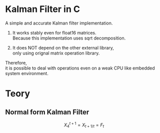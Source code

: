 # Kalman Filter in C

A simple and accurate Kalman filter implementation.  


1. It works stably even for float16 matrices.  
 Because this implementation uses sqrt decomposition.  
  
2. It does NOT depend on the other external library,  
 only using orignal matrix operation library.  

Therefore,  
it is possible to deal with operations even on a weak CPU like embedded system environment.  


# Teory
## Normal form Kalman Filter

```math
X ^{t+1}_{4} = 
X _{t+1/t} = F _{t}
```

